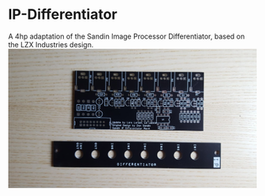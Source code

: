 # IP-Differentiator
A 4hp adaptation of the Sandin Image Processor Differentiator, based on the LZX Industries design.
![alt text](https://github.com/Teletect/IP-Differentiator/blob/main/IP-Differentiator_IMG.jpg?raw=true)
